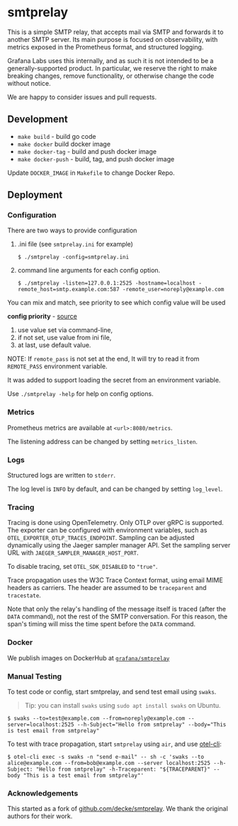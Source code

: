 # smtprelay

This is a simple SMTP relay, that accepts mail via SMTP and forwards it to
another SMTP server. Its main purpose is focused on observability, with metrics
exposed in the Prometheus format, and structured logging.

Grafana Labs uses this internally, and as such it is not intended to be a
generally-supported product. In particular, we reserve the right to make
breaking changes, remove functionality, or otherwise change the code without
notice.

We are happy to consider issues and pull requests.

## Development
- `make build` - build go code
- `make docker` build docker image
- `make docker-tag` - build and push docker image
- `make docker-push` - build, tag, and push docker image

Update `DOCKER_IMAGE` in `Makefile` to change Docker Repo.

## Deployment

### Configuration
There are two ways to provide configuration

1. .ini file (see `smtprelay.ini` for example)
    ```console
    $ ./smtprelay -config=smtprelay.ini
    ```

2. command line arguments for each config option.
    ```console
    $ ./smtprelay -listen=127.0.0.1:2525 -hostname=localhost -remote_host=smtp.example.com:587 -remote_user=noreply@example.com
    ```

You can mix and match, see priority to see which config value will be used

**config priority** - [source](https://github.com/vharitonsky/iniflags/#hybrid-configuration-library)
1. use value set via command-line,
2. if not set, use value from ini file,
3. at last, use default value.

NOTE: If `remote_pass` is not set at the end, It will try to read
it from `REMOTE_PASS` environment variable.

It was added to support loading the secret from an environment variable.

Use `./smtprelay -help` for help on config options.

### Metrics

Prometheus metrics are available at `<url>:8080/metrics`.

The listening address can be changed by setting `metrics_listen`.

### Logs

Structured logs are written to `stderr`.

The log level is `INFO` by default, and can be changed by setting `log_level`.

### Tracing

Tracing is done using OpenTelemetry. Only OTLP over gRPC is supported. The
exporter can be configured with environment variables, such as
`OTEL_EXPORTER_OTLP_TRACES_ENDPOINT`. Sampling can be adjusted dynamically
using the Jaeger sampler manager API. Set the sampling server URL with
`JAEGER_SAMPLER_MANAGER_HOST_PORT`.

To disable tracing, set `OTEL_SDK_DISABLED` to `"true"`.

Trace propagation uses the W3C Trace Context format, using email MIME headers
as carriers. The header are assumed to be `traceparent` and `tracestate`.

Note that only the relay's handling of the message itself is traced (after the
`DATA` command), not the rest of the SMTP conversation. For this reason, the
span's timing will miss the time spent before the `DATA` command.

### Docker

We publish images on DockerHub at [`grafana/smtprelay`](https://hub.docker.com/r/grafana/smtprelay)

### Manual Testing

To test code or config, start smtprelay, and send test email using `swaks`.

> Tip: you can install `swaks` using `sudo apt install swaks` on Ubuntu.

```console
$ swaks --to=test@example.com --from=noreply@example.com --server=localhost:2525 --h-Subject="Hello from smtprelay" --body="This is test email from smtprelay"
```

To test with trace propagation, start `smtprelay` using `air`, and use [otel-cli](https://github.com/equinix-labs/otel-cli):

```console
$ otel-cli exec -s swaks -n "send e-mail" -- sh -c 'swaks --to alice@example.com --from=bob@example.com --server localhost:2525 --h-Subject: "Hello from smtprelay" -h-Traceparent: "${TRACEPARENT}" --body "This is a test email from smtprelay"'
```

### Acknowledgements

This started as a fork of [github.com/decke/smtprelay](https://github.com/decke/smtprelay).
We thank the original authors for their work.
